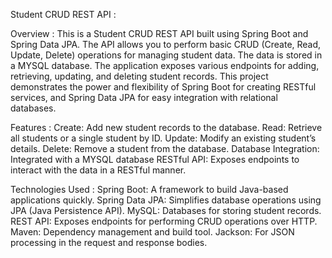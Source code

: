 
Student CRUD REST API : 

Overview :
This is a Student CRUD REST API built using Spring Boot and Spring Data JPA. The API allows you to perform basic CRUD (Create, Read, Update, Delete) operations for managing student data. The data is stored in a MYSQL database. The application exposes various endpoints for adding, retrieving, updating, and deleting student records.
This project demonstrates the power and flexibility of Spring Boot for creating RESTful services, and Spring Data JPA for easy integration with relational databases.

Features :
Create: Add new student records to the database.
Read: Retrieve all students or a single student by ID.
Update: Modify an existing student’s details.
Delete: Remove a student from the database.
Database Integration: Integrated with a MYSQL database
RESTful API: Exposes endpoints to interact with the data in a RESTful manner.

Technologies Used :
Spring Boot: A framework to build Java-based applications quickly.
Spring Data JPA: Simplifies database operations using JPA (Java Persistence API).
MySQL: Databases for storing student records.
REST API: Exposes endpoints for performing CRUD operations over HTTP.
Maven: Dependency management and build tool.
Jackson: For JSON processing in the request and response bodies.
